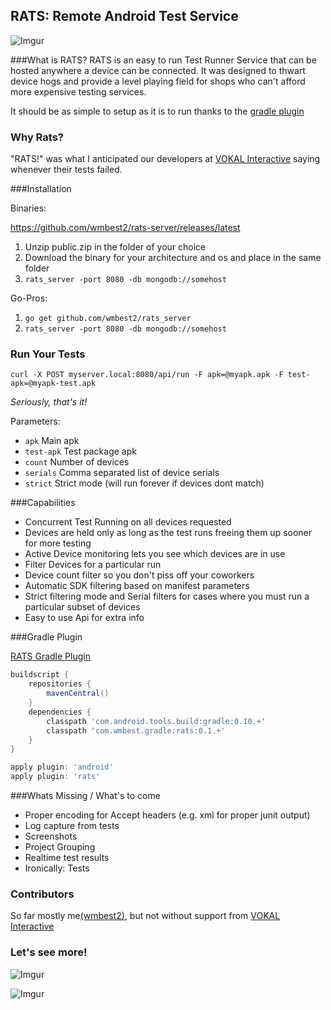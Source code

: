 RATS: Remote Android Test Service
-----

![Imgur](http://i.imgur.com/s9Dl1ih.png)

###What is RATS?
RATS is an easy to run Test Runner Service that can be hosted anywhere a device can be connected.  It was designed to thwart device hogs and provide a level playing field for shops who can't afford more expensive testing services.

It should be as simple to setup as it is to run thanks to the [gradle plugin](https://www.github.com/wmbest2/rats-gradle-plugin)

### Why Rats?
"RATS!" was what I anticipated our developers at [VOKAL Interactive](http://www.vokalinteractive.com) saying whenever their tests failed.

###Installation

Binaries:

https://github.com/wmbest2/rats-server/releases/latest

1. Unzip public.zip in the folder of your choice
2. Download the binary for your architecture and os and place in the same folder
3. `rats_server -port 8080 -db mongodb://somehost`

Go-Pros:

1. `go get github.com/wmbest2/rats_server`
2. `rats_server -port 8080 -db mongodb://somehost`

### Run Your Tests

  `curl -X POST myserver.local:8080/api/run -F apk=@myapk.apk -F test-apk=@myapk-test.apk`

  _Seriously, that's it!_

  Parameters:

  * `apk` Main apk
  * `test-apk` Test package apk
  * `count` Number of devices
  * `serials` Comma separated list of device serials
  * `strict` Strict mode (will run forever if devices dont match)

###Capabilities

* Concurrent Test Running on all devices requested
 * Devices are held only as long as the test runs freeing them up sooner for more testing
 * Active Device monitoring lets you see which devices are in use
* Filter Devices for a particular run
 * Device count filter so you don't piss off your coworkers 
 * Automatic SDK filtering based on manifest parameters
 * Strict filtering mode and Serial filters for cases where you must run a particular subset of devices
* Easy to use Api for extra info

###Gradle Plugin

[RATS Gradle Plugin](https://github.com/wmbest2/rats-gradle-plugin)

```groovy
buildscript {
    repositories {
        mavenCentral()
    }
    dependencies {
        classpath 'com.android.tools.build:gradle:0.10.+'
        classpath 'com.wmbest.gradle:rats:0.1.+'
    }
}

apply plugin: 'android'
apply plugin: 'rats'
```

###Whats Missing / What's to come

* Proper encoding for Accept headers (e.g. xml for proper junit output)
* Log capture from tests
* Screenshots
* Project Grouping
* Realtime test results
* Ironically: Tests

### Contributors
So far mostly me[(wmbest2)](http://www.github.com/wmbest2), but not without support from [VOKAL Interactive](http://www.vokalinteractive.com)

### Let's see more!

![Imgur](http://i.imgur.com/zEnBWu9.png)

![Imgur](http://i.imgur.com/oZsFNNG.png)

